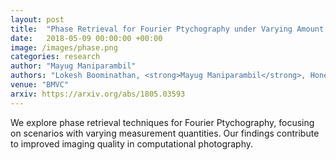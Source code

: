 ```yaml
---
layout: post
title:  "Phase Retrieval for Fourier Ptychography under Varying Amount of Measurements"
date:   2018-05-09 00:00:00 +00:00
image: /images/phase.png
categories: research
author: "Mayug Maniparambil"
authors: "Lokesh Boominathan, <strong>Mayug Maniparambil</strong>, Honey Gupta, Rahul Baburajan, Kaushik Mitra"
venue: "BMVC"
arxiv: https://arxiv.org/abs/1805.03593
---
```

We explore phase retrieval techniques for Fourier Ptychography, focusing on scenarios with varying measurement quantities. Our findings contribute to improved imaging quality in computational photography.
